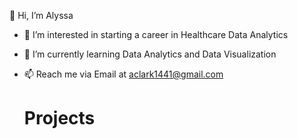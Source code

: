 👋 Hi, I’m Alyssa
- 👀 I’m interested in starting a career in Healthcare Data Analytics
- 🌱 I’m currently learning Data Analytics and Data Visualization
- 📫 Reach me via Email at aclark1441@gmail.com

  # Projects
  

<!---
Aclark1441/Aclark1441 is a ✨ special ✨ repository because its `README.md` (this file) appears on your GitHub profile.
You can click the Preview link to take a look at your changes.
--->

